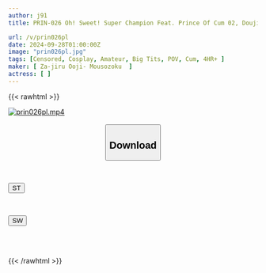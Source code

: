 ```yaml
---
author: j91
title: PRIN-026 Oh! Sweet! Super Champion Feat. Prince Of Cum 02, Doujin AV, Cosplay, Beautiful Girl Cosplayer, Reverse Bunny, Amateur, Lover SEX, POV, Big Tits, Beautiful Tits, Abs, Slender, Shiny Oil, Instant Blowjob, Mouth Ejaculation, Saliva Gulp, Skewering, Sweaty, Tears, Small Fish Orgasm, 5 Ejaculations

url: /v/prin026pl
date: 2024-09-28T01:00:00Z
image: "prin026pl.jpg"
tags: [Censored, Cosplay, Amateur, Big Tits, POV, Cum, 4HR+	]
maker: [ Za-jiru Ooji- Mousozoku  ]
actress: [ ]
---
```



{{< rawhtml >}}

<div class="video" data-videoid="4zg8BD1kPkIJpd">
    <a href="javascript:;">
        <img src="/v/prin026pl/prin026pl.jpg" width="WIDTH" height="HEIGHT" alt="prin026pl.mp4" loading="lazy">
    </a>
</div>

<script type="text/javascript" src="https://j91.asia/asset/on-demand-st.js"></script>

<br>
  <link rel="stylesheet" href="https://j91.asia/asset/bs5.css">
  
  <center>
  <button class="btn btn-primary" type="button" data-bs-toggle="collapse" data-bs-target=".multi-collapse" aria-expanded="false" aria-controls="multiCollapseExample1 multiCollapseExample2"><h2>Download</h2></button></center>
</p>
<div class="row">
  <div class="col">
    <div class="collapse multi-collapse" id="multiCollapseExample1">
      <div class="card card-body">
	      	      <br>
<div class="buttons">  
<p><a href="/v/prin026pl/st.html" target="_blank"><button class="btn-hover color-3"><i class="fa fa-download"></i> ST</button></a></p></div>
    </div>
  </div>
</div>
  <div class="col">
    <div class="collapse multi-collapse" id="multiCollapseExample2">
      <div class="card card-body">
	      <br>
<div class="buttons">
<p><a href="/v/prin026pl/sw.html" target="_blank"><button class="btn-hover color-2"><i class="fa fa-download"></i> SW</button></a></p></div>
<br><br>
      </div>
    </div>
  </div>
</div>

{{< /rawhtml >}}